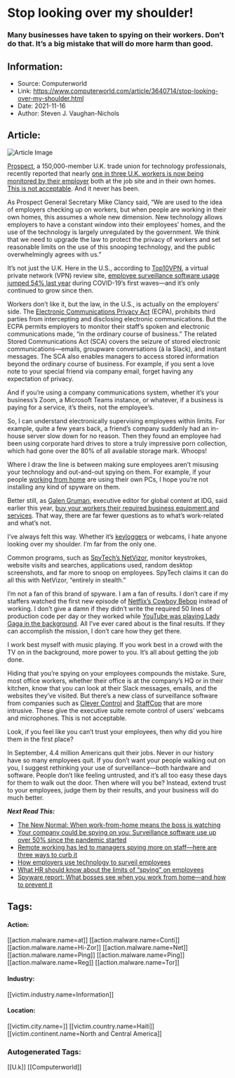 # Stop looking over my shoulder!
### Many businesses have taken to spying on their workers. Don’t do that. It’s a big mistake that will do more harm than good.

## Information:
+ Source: Computerworld
+ Link: https://www.computerworld.com/article/3640714/stop-looking-over-my-shoulder.html
+ Date: 2021-11-16
+ Author: Steven J. Vaughan-Nichols


## Article:
![Article Image](https://idge.staticworld.net/ctw/computerworld-logo300x300.png)

[Prospect](https://prospect.org.uk/), a 150,000-member U.K. trade union for technology professionals, recently reported that nearly [one in three U.K. workers is now being monitored by their employer](https://prospect.org.uk/news/new-protections-needed-to-stop-employer-surveillance-of-remote-workers/) both at the job site and in their own homes. [This is not acceptable](https://www.computerworld.com/article/3634752/bad-boss-get-your-nose-out-of-employees-business.html). And it never has been.

As Prospect General Secretary Mike Clancy said, “We are used to the idea of employers checking up on workers, but when people are working in their own homes, this assumes a whole new dimension. New technology allows employers to have a constant window into their employees’ homes, and the use of the technology is largely unregulated by the government. We think that we need to upgrade the law to protect the privacy of workers and set reasonable limits on the use of this snooping technology, and the public overwhelmingly agrees with us.”

It’s not just the U.K. Here in the U.S., according to [Top10VPN](https://www.top10vpn.com/), a virtual private network (VPN) review site, [employee surveillance software usage jumped 54% last year](https://www.top10vpn.com/research/covid-employee-surveillance/) during COVID-19’s first waves—and it’s only continued to grow since then.

Workers don’t like it, but the law, in the U.S., is actually on the employers’ side. The [Electronic Communications Privacy Act](https://www.law.cornell.edu/uscode/text/18/part-I/chapter-119) (ECPA), prohibits third parties from intercepting and disclosing electronic communications. But the ECPA permits employers to monitor their staff’s spoken and electronic communications made, “in the ordinary course of business.” The related Stored Communications Act (SCA) covers the seizure of stored electronic communications—emails, groupware conversations (à la Slack), and instant messages. The SCA also enables managers to access stored information beyond the ordinary course of business. For example, if you sent a love note to your special friend via company email, forget having any expectation of privacy.

And if you’re using a company communications system, whether it’s your business’s Zoom, a Microsoft Teams instance, or whatever, if a business is paying for a service, it’s theirs, not the employee’s.

So, I can understand electronically supervising employees within limits. For example, quite a few years back, a friend’s company suddenly had an in-house server slow down for no reason. Then they found an employee had been using corporate hard drives to store a truly impressive porn collection, which had gone over the 80% of all available storage mark. Whoops!

Where I draw the line is between making sure employees aren’t misusing your technology and out-and-out spying on them. For example, if your people [working from home](https://www.computerworld.com/article/3627501/5-ways-of-dealing-with-a-work-from-home-business-world.html) are using their own PCs, I hope you’re not installing any kind of spyware on them.

Better still, as [Galen Gruman](https://www.computerworld.com/author/Galen-Gruman/), executive editor for global content at IDG, said earlier this year, [buy your workers their required business equipment and services](https://www.computerworld.com/article/3599140/the-work-from-home-employee-s-bill-of-rights.html). That way, there are far fewer questions as to what’s work-related and what’s not.

I’ve always felt this way. Whether it’s [keyloggers](https://www.veracode.com/security/keylogger) or webcams, I hate anyone looking over my shoulder. I’m far from the only one.

Common programs, such as [SpyTech’s NetVizor](https://www.spytech-web.com/netvizor.shtml), monitor keystrokes, website visits and searches, applications used, random desktop screenshots, and far more to snoop on employees. SpyTech claims it can do all this with NetVizor, “entirely in stealth.”

I’m not a fan of this brand of spyware. I am a fan of results. I don’t care if my staffers watched the first new episode of [Netflix’s Cowboy Bebop](https://www.youtube.com/watch?v=ULCIHP5dc44) instead of working. I don’t give a damn if they didn’t write the required 50 lines of production code per day or they worked while [YouTube was playing Lady Gaga in the background](https://www.youtube.com/c/LadyGaga). All I’ve ever cared about is the final results. If they can accomplish the mission, I don’t care how they get there.

I work best myself with music playing. If you work best in a crowd with the TV on in the background, more power to you. It’s all about getting the job done.

Hiding that you’re spying on your employees compounds the mistake. Sure, most office workers, whether their office is at the company’s HQ or in their kitchen, know that you can look at their Slack messages, emails, and the websites they’ve visited. But there’s a new class of surveillance software from companies such as [Clever Control](https://clevercontrol.com/) and [StaffCop](https://www.staffcop.com/) that are more intrusive. These give the executive suite remote control of users’ webcams and microphones. This is not acceptable.

Look, if you feel like you can’t trust your employees, then why did you hire them in the first place?

In September, 4.4 million Americans quit their jobs. Never in our history have so many employees quit. If you don’t want your people walking out on you, I suggest rethinking your use of surveillance—both hardware and software. People don’t like feeling untrusted, and it’s all too easy these days for them to walk out the door. Then where will you be? Instead, extend trust to your employees, judge them by their results, and your business will do much better. 

***Next Read This:***

* [The New Normal: When work-from-home means the boss is watching](https://www.computerworld.com/article/3586616/the-new-normal-when-work-from-home-means-the-boss-is-watching.html)
* [Your company could be spying on you: Surveillance software use up over 50% since the pandemic started](https://fortune.com/2021/09/01/companies-spying-on-employees-home-surveillance-remote-work-computer/)
* [Remote working has led to managers spying more on staff—here are three ways to curb it](https://theconversation.com/remote-working-has-led-to-managers-spying-more-on-staff-here-are-three-ways-to-curb-it-159604)
* [How employers use technology to surveil employees](https://www.brookings.edu/blog/techtank/2021/01/05/how-employers-use-technology-to-surveil-employees/)
* [What HR should know about the limits of “spying” on employees](https://www.hrmagazine.co.uk/content/other/what-hr-should-know-about-the-limits-of-spying-on-employees)
* [Spyware report: What bosses see when you work from home—and how to prevent it](https://www.theladders.com/career-advice/bossware-report-when-wfh-means-the-boss-is-watching-what-bosses-see-how-to-prevent-it)





## Tags:

#### Action:
[[action.malware.name=at]] [[action.malware.name=Conti]] [[action.malware.name=Hi-Zor]] [[action.malware.name=Net]] [[action.malware.name=Ping]] [[action.malware.name=Ping]] [[action.malware.name=Reg]] [[action.malware.name=Tor]]

#### Industry:
[[victim.industry.name=Information]]

#### Location:
[[victim.city.name=]] [[victim.country.name=Haiti]] [[victim.continent.name=North and Central America]]

### Autogenerated Tags:
[[U.k]] [[Computerworld]]

